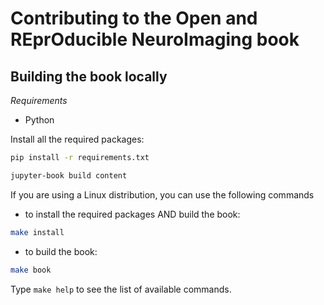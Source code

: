 # Contributing to the Open and REprOducible NeuroImaging book

## Building the book locally

_Requirements_

- Python

Install all the required packages:

```bash
pip install -r requirements.txt
```

```bash
jupyter-book build content
```

If you are using a Linux distribution, you can use the following commands

- to install the required packages AND build the book:

```bash
make install
```

- to build the book:

```bash
make book
```

Type `make help` to see the list of available commands.
